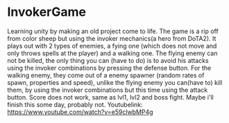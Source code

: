 # InvokerGame
Learning unity by making an old project come to life.
The game is a rip off from color sheep but using the invoker mechanics(a hero from DoTA2).
It plays out with 2 types of enemies, a fying one (which does not move and only throws spells at the player) and a walking one.
The flying enemy can not be killed, the only thing you can (have to do) is to avoid his attacks using the invoker combinations by pressing the defense button. For the walking enemy, they come out of a enemy spawner (random rates of spawn, properties and speed), unlike the flying enemy you can(have to) kill them, by using the invoker combinations but this time using the attack button.
Score does not work, same as lvl1, lvl2 and boss fight. Maybe i'll finish this some day, probably not.
Youtubelink: https://www.youtube.com/watch?v=e59clwbMP4g
